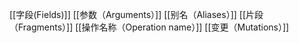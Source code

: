 [[字段(Fields)]]
[[参数（Arguments）]]
[[别名（Aliases）]]
[[片段（Fragments）]]
[[操作名称（Operation name）]]
[[变更（Mutations）]]
